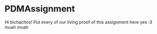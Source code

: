 # PDMAssignment

Hi bichachos! Put every of our living proof of this assignment here yes :3 muah muah
